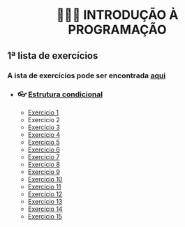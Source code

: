 <h1 align="center">👨🏻‍💻 INTRODUÇÃO À PROGRAMAÇÃO</h1>

## 1ª lista de exercícios

### A ista de exercícios pode ser encontrada [aqui](https://docs.google.com/document/d/1s3Dfu_cX1HYqZEL8H-lu3WdOVe5-O7oIKFsH-ny2Pjs/edit)

- ### 👓 [Estrutura condicional](estrutura_condicional)
  - [Exercício 1](estrutura_condicional/ex01.c)
  - Exercício 2
  - [Exercício 3](estrutura_condicional/ex03.c)
  - [Exercício 4](estrutura_condicional/ex04.c)
  - [Exercício 5](estrutura_condicional/ex05.c)
  - [Exercício 6](estrutura_condicional/ex06.c)
  - [Exercício 7](estrutura_condicional/ex07.c)
  - [Exercício 8](estrutura_condicional/ex08.c)
  - [Exercício 9](estrutura_condicional/ex09.c)
  - [Exercício 10](estrutura_condicional/ex10.c)
  - [Exercício 11](estrutura_condicional/ex11.c)
  - [Exercício 12](estrutura_condicional/ex12.c)
  - [Exercício 13](estrutura_condicional/ex13.c)
  - [Exercício 14](estrutura_condicional/ex14.c)
  - [Exercício 15](estrutura_condicional/ex15.c)
